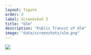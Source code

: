 ```yaml
---
layout: figure
order: 3
label: Screenshot 3
title: "Ulm"
description: "Public Transit of Ulm"
image: "data/screenshots/ulm.png"
---
```

<img src="{{ site.baseurl }}/data/screenshots/ulm.png">
